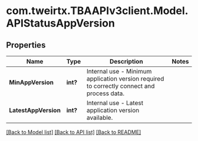
# com.tweirtx.TBAAPIv3client.Model.APIStatusAppVersion

## Properties

Name | Type | Description | Notes
------------ | ------------- | ------------- | -------------
**MinAppVersion** | **int?** | Internal use - Minimum application version required to correctly connect and process data. | 
**LatestAppVersion** | **int?** | Internal use - Latest application version available. | 

[[Back to Model list]](../README.md#documentation-for-models)
[[Back to API list]](../README.md#documentation-for-api-endpoints)
[[Back to README]](../README.md)

